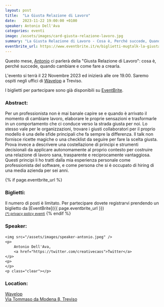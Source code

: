 ```yaml
---
layout: post
title:  "La Giusta Relazione di Lavoro"
date:   2023-11-22 19:00:00 +0100
speaker: Antonio Dell'Ava
categories: eventi
image: /assets/images/card-giusta-relazione-lavoro.jpg
summary: "La Giusta Relazione di Lavoro - Cosa è, Perché succede, Quando cambiare, Come fare a crearla di Antonio Dell'Ava"
eventbrite_url: https://www.eventbrite.it/e/biglietti-mugtalk-la-giusta-relazione-di-lavoro-761016901037
---
```


Questo mese, [Antonio](#speaker) ci parlerà della "Giusta Relazione di Lavoro": cosa è, perché succede, quando cambiare e come fare a crearla.

L'evento si terrà il 22 Novembre 2023 ed inizierà alle ore 19.00. Saremo ospiti negli uffici di [Wavelop](#location) a Treviso.

I biglietti per partecipare sono già disponibili su [EventBrite](#tickets).

<h3>Abstract:</h3>

Per un professionista non è mai banale capire se e quando è arrivato il momento di cambiare lavoro, elaborare le proprie sensazioni e trasformarle in un comportamento che ci conduce verso la strada giusta per noi. Lo stesso vale per le organizzazioni, trovare i giusti collaboratori per il proprio modello è una delle sfide principali che fa sempre la differenza.
Il talk non fornisce ricette magiche o una checklist da seguire per fare la scelta giusta. Prova invece a descrivere una costellazione di principi e strumenti decisionali da applicare autonomamente al proprio contesto per costruire una relazione di lavoro sana, trasparente e reciprocamente vantaggiosa.
Questi principi li ho tratti dalla mia esperienza personale come professionista del software, e come persona che si è occupato di hiring di una media azienda per sei anni.

{% if page.eventbrite_url %}
<a id="tickets"></a>

<h3>Biglietti:</h3>
Il numero di posti è limitato. Per partecipare dovete registrarvi prendendo un biglietto da [EventBrite]({{ page.eventbrite_url }})<br/>
<small><a href="#privacy-policy">(*) privacy policy eventi</a></small>
{% endif %}

<a id="speaker"></a>
<h3>Speaker:</h3>

<div class="speaker-container">

    <img src="/assets/images/speaker-antonio.jpeg" />
    <p>
        Antonio Dell'Ava,
        <a href="https://twitter.com/creativecaos">Twitter</a>
    </p>
    <p>
    </p>
    <p class="clear"></p>

</div>

<a id="location"></a>

<h3>Location:</h3>

[Wavelop<br />Via Tommaso da Modena 8, Treviso](https://maps.app.goo.gl/nb5hp5vC7esjcbkW6)
